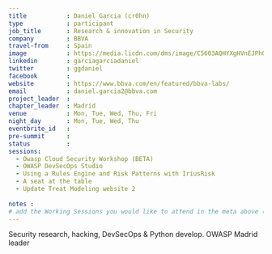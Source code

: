```yaml
---
title           : Daniel Garcia (cr0hn)
type            : participant
job_title       : Research & innovation in Security
company         : BBVA
travel-from     : Spain
image           : https://media.licdn.com/dms/image/C5603AQHYXgHVnEJPhQ/profile-displayphoto-shrink_200_200/0?e=1533168000&v=beta&t=a1KHaUNHjAGQfzEOT4UyBpBDE5PZkEk7S_i_hTi4iko
linkedin        : garciagarciadaniel
twitter         : ggdaniel
facebook        :
website         : https://www.bbva.com/en/featured/bbva-labs/
email           : daniel.garcia2@bbva.com
project_leader  :
chapter_leader  : Madrid
venue           : Mon, Tue, Wed, Thu, Fri
night_day       : Mon, Tue, Wed, Thu
eventbrite_id   :
pre-summit      :
status          :
sessions:
  - Owasp Cloud Security Workshop (BETA)
  - OWASP DevSecOps Studio
  - Using a Rules Engine and Risk Patterns with IriusRisk
  - A seat at the table
  - Update Treat Modeling website 2
 
notes :
# add the Working Sessions you would like to attend in the meta above (use the session's title) e.g. sessions (one per line): -Security Playbooks Diagrams -Hackathon Daily Sessions
---
```


Security research, hacking, DevSecOps & Python develop. OWASP Madrid leader
